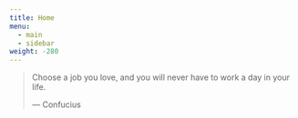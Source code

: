 ```yaml
---
title: Home
menu:
  - main
  - sidebar
weight: -280
---
```

> Choose a job you love, and you will never have to work a day in your life.
>
> — Confucius


<!-- <p>I ♥ <i class="fa fa-coffee"></i></p> -->